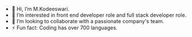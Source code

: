 - 👋 Hi, I’m M.Kodeeswari.
- 👀 I’m interested in front end developer role and full stack developer role.
- 💞️ I’m looking to collaborate with a passionate company's team.
- ⚡ Fun fact: Coding has over 700 languages.

<!---
kodee19/kodee19 is a ✨ special ✨ repository because its `README.md` (this file) appears on your GitHub profile.
You can click the Preview link to take a look at your changes.
--->
